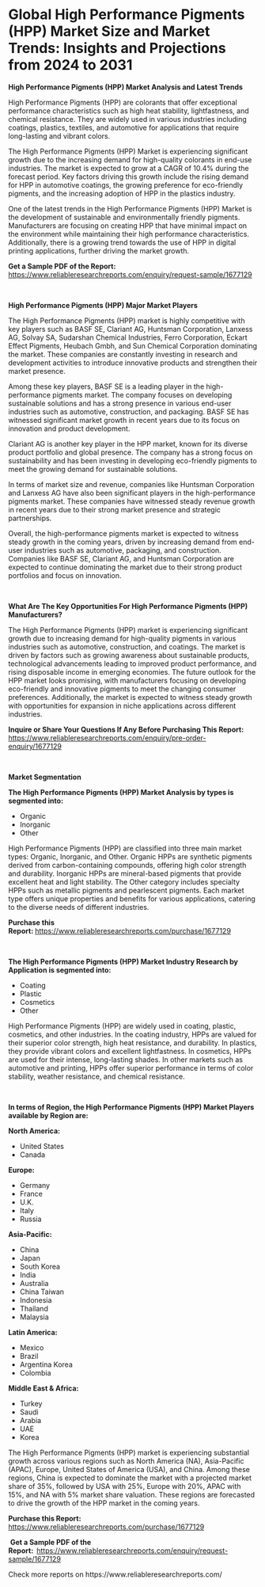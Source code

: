 <p><h1>Global High Performance Pigments (HPP) Market Size and Market Trends: Insights and Projections from 2024 to 2031</h1></p><p><strong>High Performance Pigments (HPP) Market Analysis and Latest Trends</strong></p>
<p><p>High Performance Pigments (HPP) are colorants that offer exceptional performance characteristics such as high heat stability, lightfastness, and chemical resistance. They are widely used in various industries including coatings, plastics, textiles, and automotive for applications that require long-lasting and vibrant colors.</p><p>The High Performance Pigments (HPP) Market is experiencing significant growth due to the increasing demand for high-quality colorants in end-use industries. The market is expected to grow at a CAGR of 10.4% during the forecast period. Key factors driving this growth include the rising demand for HPP in automotive coatings, the growing preference for eco-friendly pigments, and the increasing adoption of HPP in the plastics industry.</p><p>One of the latest trends in the High Performance Pigments (HPP) Market is the development of sustainable and environmentally friendly pigments. Manufacturers are focusing on creating HPP that have minimal impact on the environment while maintaining their high performance characteristics. Additionally, there is a growing trend towards the use of HPP in digital printing applications, further driving the market growth.</p></p>
<p><strong>Get a Sample PDF of the Report:&nbsp;</strong> <a href="https://www.reliableresearchreports.com/enquiry/request-sample/1677129">https://www.reliableresearchreports.com/enquiry/request-sample/1677129</a></p>
<p>&nbsp;</p>
<p><strong>High Performance Pigments (HPP) Major Market Players</strong></p>
<p><p>The High Performance Pigments (HPP) market is highly competitive with key players such as BASF SE, Clariant AG, Huntsman Corporation, Lanxess AG, Solvay SA, Sudarshan Chemical Industries, Ferro Corporation, Eckart Effect Pigments, Heubach Gmbh, and Sun Chemical Corporation dominating the market. These companies are constantly investing in research and development activities to introduce innovative products and strengthen their market presence.</p><p>Among these key players, BASF SE is a leading player in the high-performance pigments market. The company focuses on developing sustainable solutions and has a strong presence in various end-user industries such as automotive, construction, and packaging. BASF SE has witnessed significant market growth in recent years due to its focus on innovation and product development.</p><p>Clariant AG is another key player in the HPP market, known for its diverse product portfolio and global presence. The company has a strong focus on sustainability and has been investing in developing eco-friendly pigments to meet the growing demand for sustainable solutions.</p><p>In terms of market size and revenue, companies like Huntsman Corporation and Lanxess AG have also been significant players in the high-performance pigments market. These companies have witnessed steady revenue growth in recent years due to their strong market presence and strategic partnerships.</p><p>Overall, the high-performance pigments market is expected to witness steady growth in the coming years, driven by increasing demand from end-user industries such as automotive, packaging, and construction. Companies like BASF SE, Clariant AG, and Huntsman Corporation are expected to continue dominating the market due to their strong product portfolios and focus on innovation.</p></p>
<p>&nbsp;</p>
<p><strong>What Are The Key Opportunities For High Performance Pigments (HPP) Manufacturers?</strong></p>
<p><p>The High Performance Pigments (HPP) market is experiencing significant growth due to increasing demand for high-quality pigments in various industries such as automotive, construction, and coatings. The market is driven by factors such as growing awareness about sustainable products, technological advancements leading to improved product performance, and rising disposable income in emerging economies. The future outlook for the HPP market looks promising, with manufacturers focusing on developing eco-friendly and innovative pigments to meet the changing consumer preferences. Additionally, the market is expected to witness steady growth with opportunities for expansion in niche applications across different industries.</p></p>
<p><strong>Inquire or Share Your Questions If Any Before Purchasing This Report:</strong> <a href="https://www.reliableresearchreports.com/enquiry/pre-order-enquiry/1677129">https://www.reliableresearchreports.com/enquiry/pre-order-enquiry/1677129</a></p>
<p>&nbsp;</p>
<p><strong>Market Segmentation</strong></p>
<p><strong>The High Performance Pigments (HPP) Market Analysis by types is segmented into:</strong></p>
<p><ul><li>Organic</li><li>Inorganic</li><li>Other</li></ul></p>
<p><p>High Performance Pigments (HPP) are classified into three main market types: Organic, Inorganic, and Other. Organic HPPs are synthetic pigments derived from carbon-containing compounds, offering high color strength and durability. Inorganic HPPs are mineral-based pigments that provide excellent heat and light stability. The Other category includes specialty HPPs such as metallic pigments and pearlescent pigments. Each market type offers unique properties and benefits for various applications, catering to the diverse needs of different industries.</p></p>
<p><strong>Purchase this Report:&nbsp;</strong><a href="https://www.reliableresearchreports.com/purchase/1677129">https://www.reliableresearchreports.com/purchase/1677129</a></p>
<p>&nbsp;</p>
<p><strong>The High Performance Pigments (HPP) Market Industry Research by Application is segmented into:</strong></p>
<p><ul><li>Coating</li><li>Plastic</li><li>Cosmetics</li><li>Other</li></ul></p>
<p><p>High Performance Pigments (HPP) are widely used in coating, plastic, cosmetics, and other industries. In the coating industry, HPPs are valued for their superior color strength, high heat resistance, and durability. In plastics, they provide vibrant colors and excellent lightfastness. In cosmetics, HPPs are used for their intense, long-lasting shades. In other markets such as automotive and printing, HPPs offer superior performance in terms of color stability, weather resistance, and chemical resistance.</p></p>
<p>&nbsp;</p>
<p><strong>In terms of Region, the High Performance Pigments (HPP) Market Players available by Region are:</strong></p>
<p>
    <p> <strong> North America: </strong>
        <ul>
            <li>United States</li>
            <li>Canada</li>
        </ul>
        </p> 
    <p> <strong> Europe: </strong>
        <ul>
            <li>Germany</li>
            <li>France</li>
            <li>U.K.</li>
            <li>Italy</li>
            <li>Russia</li>
        </ul>
        </p> 
    <p> <strong> Asia-Pacific: </strong>
        <ul>
            <li>China</li>
            <li>Japan</li>
            <li>South Korea</li>
            <li>India</li>
            <li>Australia</li>
            <li>China Taiwan</li>
            <li>Indonesia</li>
            <li>Thailand</li>
            <li>Malaysia</li>
        </ul>
        </p> 
    <p> <strong> Latin America: </strong>
        <ul>
            <li>Mexico</li>
            <li>Brazil</li>
            <li>Argentina Korea</li>
            <li>Colombia</li>
        </ul>
        </p> 
    <p> <strong> Middle East & Africa: </strong>
        <ul>
            <li>Turkey</li>
            <li>Saudi</li>
            <li>Arabia</li>
            <li>UAE</li>
            <li>Korea</li>
        </ul>
    </p>
    </p>
<p><p>The High Performance Pigments (HPP) market is experiencing substantial growth across various regions such as North America (NA), Asia-Pacific (APAC), Europe, United States of America (USA), and China. Among these regions, China is expected to dominate the market with a projected market share of 35%, followed by USA with 25%, Europe with 20%, APAC with 15%, and NA with 5% market share valuation. These regions are forecasted to drive the growth of the HPP market in the coming years.</p></p>
<p><strong>Purchase this Report: </strong><a href="https://www.reliableresearchreports.com/purchase/1677129">https://www.reliableresearchreports.com/purchase/1677129</a></p>
<p>&nbsp;<strong>Get a Sample PDF of the Report:&nbsp;&nbsp;</strong><a href="https://www.reliableresearchreports.com/enquiry/request-sample/1677129">https://www.reliableresearchreports.com/enquiry/request-sample/1677129</a></p>
<p><strong></strong></p>
<p>Check more reports on https://www.reliableresearchreports.com/</p>